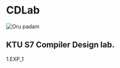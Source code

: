 # CDLab
<img src="https://cdn.discordapp.com/attachments/869960446336196620/892265396596523048/unknown.png" alt="Oru padam" />

## KTU S7 Compiler Design lab.

1.EXP_1
